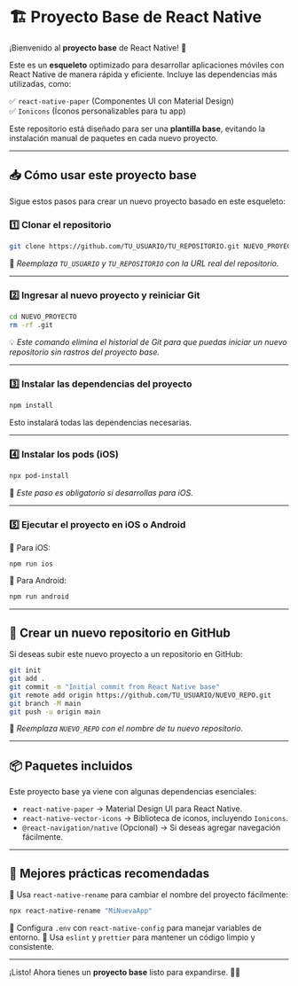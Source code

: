 # 🏗️ Proyecto Base de React Native

¡Bienvenido al **proyecto base** de React Native! 🚀

Este es un **esqueleto** optimizado para desarrollar aplicaciones móviles con React Native de manera rápida y eficiente. Incluye las dependencias más utilizadas, como:

✅ `react-native-paper` (Componentes UI con Material Design)  
✅ `Ionicons` (Íconos personalizables para tu app)  

Este repositorio está diseñado para ser una **plantilla base**, evitando la instalación manual de paquetes en cada nuevo proyecto.

---

## 📥 Cómo usar este proyecto base
Sigue estos pasos para crear un nuevo proyecto basado en este esqueleto:

### 1️⃣ Clonar el repositorio
```bash
git clone https://github.com/TU_USUARIO/TU_REPOSITORIO.git NUEVO_PROYECTO
```
📌 *Reemplaza `TU_USUARIO` y `TU_REPOSITORIO` con la URL real del repositorio.*

---

### 2️⃣ Ingresar al nuevo proyecto y reiniciar Git
```bash
cd NUEVO_PROYECTO
rm -rf .git
```
💡 *Este comando elimina el historial de Git para que puedas iniciar un nuevo repositorio sin rastros del proyecto base.*

---

### 3️⃣ Instalar las dependencias del proyecto
```bash
npm install
```
Esto instalará todas las dependencias necesarias.

---

### 4️⃣ Instalar los pods (iOS)
```bash
npx pod-install
```
📌 *Este paso es obligatorio si desarrollas para iOS.*

---

### 5️⃣ Ejecutar el proyecto en iOS o Android
🔹 Para iOS:
```bash
npm run ios
```
🔹 Para Android:
```bash
npm run android
```

---

## 🔄 Crear un nuevo repositorio en GitHub
Si deseas subir este nuevo proyecto a un repositorio en GitHub:

```bash
git init
git add .
git commit -m "Initial commit from React Native base"
git remote add origin https://github.com/TU_USUARIO/NUEVO_REPO.git
git branch -M main
git push -u origin main
```
📌 *Reemplaza `NUEVO_REPO` con el nombre de tu nuevo repositorio.*

---

## 📦 Paquetes incluidos
Este proyecto base ya viene con algunas dependencias esenciales:

- `react-native-paper` → Material Design UI para React Native.
- `react-native-vector-icons` → Biblioteca de iconos, incluyendo `Ionicons`.
- `@react-navigation/native` (Opcional) → Si deseas agregar navegación fácilmente.

---

## 🚀 Mejores prácticas recomendadas
🔹 Usa `react-native-rename` para cambiar el nombre del proyecto fácilmente:
```bash
npx react-native-rename "MiNuevaApp"
```
🔹 Configura `.env` con `react-native-config` para manejar variables de entorno.
🔹 Usa `eslint` y `prettier` para mantener un código limpio y consistente.

---

¡Listo! Ahora tienes un **proyecto base** listo para expandirse. 🚀🔥
